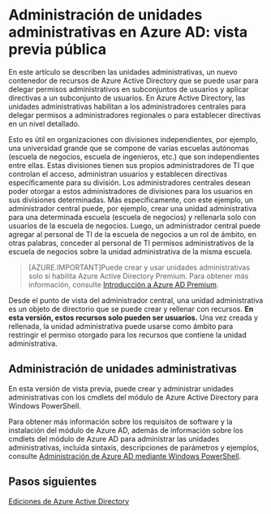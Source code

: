 <properties
   pageTitle="Administración de unidades administrativas en Azure Active Directory"
   description="Uso de unidades administrativas para una delegación más detallada de permisos en Azure Active Directory"
   services="active-directory"
   documentationCenter=""
   authors="curtand"
   manager="stevenpo"
   editor=""/>

<tags
   ms.service="active-directory"
   ms.devlang="na"
   ms.topic="article"
   ms.tgt_pltfrm="na"
   ms.workload="identity"
   ms.date="01/05/2016"
   ms.author="curtand"/>

# Administración de unidades administrativas en Azure AD: vista previa pública

En este artículo se describen las unidades administrativas, un nuevo contenedor de recursos de Azure Active Directory que se puede usar para delegar permisos administrativos en subconjuntos de usuarios y aplicar directivas a un subconjunto de usuarios. En Azure Active Directory, las unidades administrativas habilitan a los administradores centrales para delegar permisos a administradores regionales o para establecer directivas en un nivel detallado.

Esto es útil en organizaciones con divisiones independientes, por ejemplo, una universidad grande que se compone de varias escuelas autónomas (escuela de negocios, escuela de ingenieros, etc.) que son independientes entre ellas. Estas divisiones tienen sus propios administradores de TI que controlan el acceso, administran usuarios y establecen directivas específicamente para su división. Los administradores centrales desean poder otorgar a estos administradores de divisiones para los usuarios en sus divisiones determinadas. Más específicamente, con este ejemplo, un administrador central puede, por ejemplo, crear una unidad administrativa para una determinada escuela (escuela de negocios) y rellenarla solo con usuarios de la escuela de negocios. Luego, un administrador central puede agregar al personal de TI de la escuela de negocios a un rol de ámbito, en otras palabras, conceder al personal de TI permisos administrativos de la escuela de negocios sobre la unidad administrativa de la misma escuela.

> [AZURE.IMPORTANT]Puede crear y usar unidades administrativas solo si habilita Azure Active Directory Premium. Para obtener más información, consulte [Introducción a Azure AD Premium](active-directory-get-started-premium.md).

Desde el punto de vista del administrador central, una unidad administrativa es un objeto de directorio que se puede crear y rellenar con recursos. **En esta versión, estos recursos solo pueden ser usuarios.** Una vez creada y rellenada, la unidad administrativa puede usarse como ámbito para restringir el permiso otorgado para los recursos que contiene la unidad administrativa.

## Administración de unidades administrativas

En esta versión de vista previa, puede crear y administrar unidades administrativas con los cmdlets del módulo de Azure Active Directory para Windows PowerShell.

Para obtener más información sobre los requisitos de software y la instalación del módulo de Azure AD, además de información sobre los cmdlets del módulo de Azure AD para administrar las unidades administrativas, incluida sintaxis, descripciones de parámetros y ejemplos, consulte [Administración de Azure AD mediante Windows PowerShell](https://msdn.microsoft.com/library/azure/jj151815.aspx).


## Pasos siguientes
[Ediciones de Azure Active Directory](active-directory-editions.md)

<!---HONumber=AcomDC_0107_2016-->